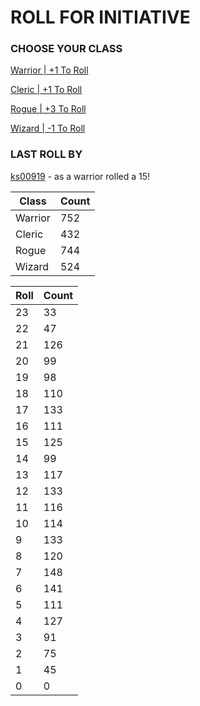 # ROLL FOR INITIATIVE
### CHOOSE YOUR CLASS

[Warrior | +1 To Roll](https://github.com/benjaminsampica/benjaminsampica/issues/new?title=roll%7Cwarrior&body=Just+click+%27Create%27.)

[Cleric | +1 To Roll](https://github.com/benjaminsampica/benjaminsampica/issues/new?title=roll%7Ccleric&body=Just+click+%27Create%27.)

[Rogue | +3 To Roll](https://github.com/benjaminsampica/benjaminsampica/issues/new?title=roll%7Crogue&body=Just+click+%27Create%27.)

[Wizard | -1 To Roll](https://github.com/benjaminsampica/benjaminsampica/issues/new?title=roll%7Cwizard&body=Just+click+%27Create%27.)
### LAST ROLL BY
[ks00919](https://www.github.com/ks00919) - as a warrior rolled a 15!

|Class|Count|
|-|-|
|Warrior|752|
|Cleric|432|
|Rogue|744|
|Wizard|524|

|Roll|Count|
|-|-|
|23|33
|22|47
|21|126
|20|99
|19|98
|18|110
|17|133
|16|111
|15|125
|14|99
|13|117
|12|133
|11|116
|10|114
|9|133
|8|120
|7|148
|6|141
|5|111
|4|127
|3|91
|2|75
|1|45
|0|0
